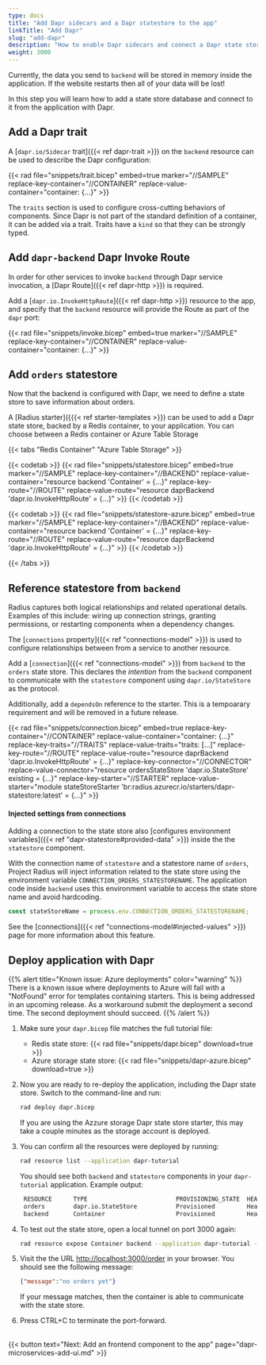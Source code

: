 ```yaml
---
type: docs
title: "Add Dapr sidecars and a Dapr statestore to the app"
linkTitle: "Add Dapr"
slug: "add-dapr"
description: "How to enable Dapr sidecars and connect a Dapr state store to the tutorial application"
weight: 3000
---
```


Currently, the data you send to `backend` will be stored in memory inside the application. If the website restarts then all of your data will be lost!

In this step you will learn how to add a state store database and connect to it from the application with Dapr.

## Add a Dapr trait

A [`dapr.io/Sidecar` trait]({{< ref dapr-trait >}}) on the `backend` resource can be used to describe the Dapr configuration:

{{< rad file="snippets/trait.bicep" embed=true marker="//SAMPLE" replace-key-container="//CONTAINER" replace-value-container="container: {...}" >}}

The `traits` section is used to configure cross-cutting behaviors of components. Since Dapr is not part of the standard definition of a container, it can be added via a trait. Traits have a `kind` so that they can be strongly typed.

## Add `dapr-backend` Dapr Invoke Route

In order for other services to invoke `backend` through Dapr service invocation, a [Dapr Route]({{< ref dapr-http >}}) is required.

Add a [`dapr.io.InvokeHttpRoute`]({{< ref dapr-http >}}) resource to the app, and specify that the `backend` resource will provide the Route as part of the `dapr` port:

{{< rad file="snippets/invoke.bicep" embed=true marker="//SAMPLE" replace-key-container="//CONTAINER" replace-value-container="container: {...}" >}}

## Add `orders` statestore

Now that the backend is configured with Dapr, we need to define a state store to save information about orders.

A [Radius starter]({{{< ref starter-templates >}}) can be used to add a Dapr state store, backed by a Redis container, to your application. You can choose between a Redis container or Azure Table Storage

{{< tabs "Redis Container" "Azure Table Storage" >}}

{{< codetab >}}
{{< rad file="snippets/statestore.bicep" embed=true marker="//SAMPLE" replace-key-container="//BACKEND" replace-value-container="resource backend 'Container' = {...}" replace-key-route="//ROUTE" replace-value-route="resource daprBackend 'dapr.io.InvokeHttpRoute' = {...}" >}}
{{< /codetab >}}

{{< codetab >}}
{{< rad file="snippets/statestore-azure.bicep" embed=true marker="//SAMPLE" replace-key-container="//BACKEND" replace-value-container="resource backend 'Container' = {...}" replace-key-route="//ROUTE" replace-value-route="resource daprBackend 'dapr.io.InvokeHttpRoute' = {...}" >}}
{{< /codetab >}}

{{< /tabs >}}

## Reference statestore from `backend`

Radius captures both logical relationships and related operational details. Examples of this include: wiring up connection strings, granting permissions, or restarting components when a dependency changes.

The [`connections` property]({{< ref "connections-model" >}}) is used to configure relationships between from a service to another resource.

Add a [`connection`]({{< ref "connections-model" >}}) from `backend` to the `orders` state store. This declares the _intention_ from the `backend` component to communicate with the `statestore` component using `dapr.io/StateStore` as the protocol.

Additionally, add a `dependsOn` reference to the starter. This is a tempoarary requirement and will be removed in a future release.

{{< rad file="snippets/connection.bicep" embed=true replace-key-container="//CONTAINER" replace-value-container="container: {...}" replace-key-traits="//TRAITS" replace-value-traits="traits: [...]" replace-key-route="//ROUTE" replace-value-route="resource daprBackend 'dapr.io.InvokeHttpRoute' = {...}" replace-key-connector="//CONNECTOR" replace-value-connector="resource ordersStateStore 'dapr.io.StateStore' existing = {...}" replace-key-starter="//STARTER" replace-value-starter="module stateStoreStarter 'br:radius.azurecr.io/starters/dapr-statestore:latest' = {...}" >}}

#### Injected settings from connections

Adding a connection to the state store also [configures environment variables]({{< ref "dapr-statestore#provided-data" >}}) inside the the `statestore` component.

With the connection name of `statestore` and a statestore name of `orders`, Project Radius will inject information related to the state store using the environment variable `CONNECTION_ORDERS_STATESTORENAME`. The application code inside `backend` uses this environment variable to access the state store name and avoid hardcoding.

```js
const stateStoreName = process.env.CONNECTION_ORDERS_STATESTORENAME;
```

See the [connections]({{< ref "connections-model#injected-values" >}}) page for more information about this feature.

## Deploy application with Dapr

{{% alert title="Known issue: Azure deployments" color="warning" %}}
There is a known issue where deployments to Azure will fail with a "NotFound" error for templates containing starters. This is being addressed in an upcoming release. As a workaround submit the deployment a second time. The second deployment should succeed.
{{% /alert %}}

1. Make sure your `dapr.bicep` file matches the full tutorial file:

   - Redis state store: {{< rad file="snippets/dapr.bicep" download=true >}}
   - Azure storage state store: {{< rad file="snippets/dapr-azure.bicep" download=true >}}

1. Now you are ready to re-deploy the application, including the Dapr state store. Switch to the command-line and run:

   ```sh
   rad deploy dapr.bicep
   ```

   If you are using the Azzure storage Dapr state store starter, this may take a couple minutes as the storage account is deployed.

1. You can confirm all the resources were deployed by running:

   ```sh
   rad resource list --application dapr-tutorial
   ```

   You should see both `backend` and `statestore` components in your `dapr-tutorial` application. Example output:

   ```sh
    RESOURCE      TYPE                         PROVISIONING_STATE  HEALTH_STATE
    orders        dapr.io.StateStore           Provisioned         Healthy
    backend       Container                    Provisioned         Healthy
   ```

1. To test out the state store, open a local tunnel on port 3000 again:

   ```sh
   rad resource expose Container backend --application dapr-tutorial --port 3000
   ```

1. Visit the the URL [http://localhost:3000/order](http://localhost:3000/order) in your browser. You should see the following message:

   ```json
   {"message":"no orders yet"}
   ```

   If your message matches, then the container is able to communicate with the state store.

1. Press CTRL+C to terminate the port-forward.

<br>{{< button text="Next: Add an frontend component to the app" page="dapr-microservices-add-ui.md" >}}
